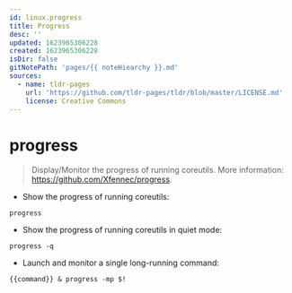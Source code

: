```yaml
---
id: linux.progress
title: Progress
desc: ''
updated: 1623965306228
created: 1623965306228
isDir: false
gitNotePath: 'pages/{{ noteHiearchy }}.md'
sources:
  - name: tldr-pages
    url: 'https://github.com/tldr-pages/tldr/blob/master/LICENSE.md'
    license: Creative Commons
---
```

# progress

> Display/Monitor the progress of running coreutils.
> More information: <https://github.com/Xfennec/progress>.

- Show the progress of running coreutils:

`progress`

- Show the progress of running coreutils in quiet mode:

`progress -q`

- Launch and monitor a single long-running command:

`{{command}} & progress -mp $!`

